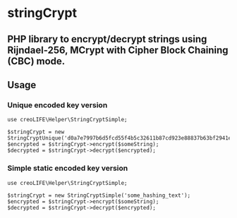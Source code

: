 # stringCrypt

## PHP library to encrypt/decrypt strings using Rijndael-256, MCrypt with Cipher Block Chaining (CBC) mode.

## Usage

### Unique encoded key version
```
use creoLIFE\Helper\StringCryptSimple;

$stringCrypt = new StringCryptUnique('d0a7e7997b6d5fcd55f4b5c32611b87cd923e88837b63bf2941ef819dc8ca28a');
$encrypted = $stringCrypt->encrypt($someString);
$decrypted = $stringCrypt->decrypt($encrypted);
```

### Simple static encoded key version
```
use creoLIFE\Helper\StringCryptSimple;

$stringCrypt = new StringCryptSimple('some_hashing_text');
$encrypted = $stringCrypt->encrypt($someString);
$decrypted = $stringCrypt->decrypt($encrypted);
```

